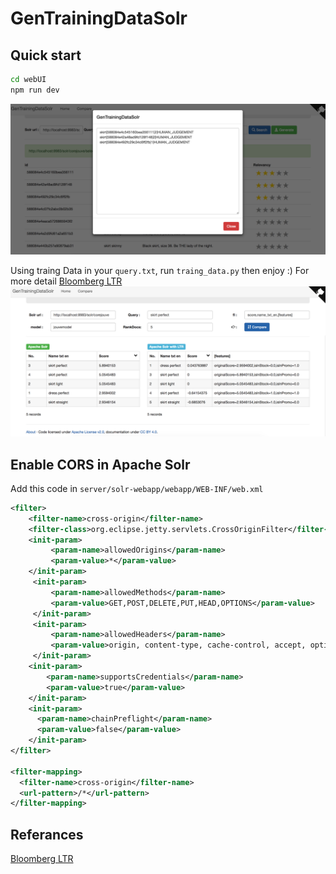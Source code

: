 # GenTrainingDataSolr

## Quick start

```bash
cd webUI
npm run dev
```
![](./imgs/1.png)

Using traing Data in your `query.txt`, run `traing_data.py` then enjoy :)
For more detail [Bloomberg LTR](https://github.com/bloomberg/lucene-solr)
![](./imgs/2.png)

## Enable CORS in Apache Solr

Add this code in `server/solr-webapp/webapp/WEB-INF/web.xml`

```xml
<filter>
    <filter-name>cross-origin</filter-name>
    <filter-class>org.eclipse.jetty.servlets.CrossOriginFilter</filter-class>
    <init-param>
         <param-name>allowedOrigins</param-name>
         <param-value>*</param-value>
    </init-param>
     <init-param>
         <param-name>allowedMethods</param-name>
         <param-value>GET,POST,DELETE,PUT,HEAD,OPTIONS</param-value>
     </init-param>
     <init-param>
         <param-name>allowedHeaders</param-name>
         <param-value>origin, content-type, cache-control, accept, options, authorization, x-requested-with</param-value>
     </init-param>
    <init-param>
        <param-name>supportsCredentials</param-name>
        <param-value>true</param-value>
    </init-param>
    <init-param>
      <param-name>chainPreflight</param-name>
      <param-value>false</param-value>
    </init-param>
</filter>

<filter-mapping>
  <filter-name>cross-origin</filter-name>
  <url-pattern>/*</url-pattern>
</filter-mapping>
```

## Referances

[Bloomberg LTR](https://github.com/bloomberg/lucene-solr)